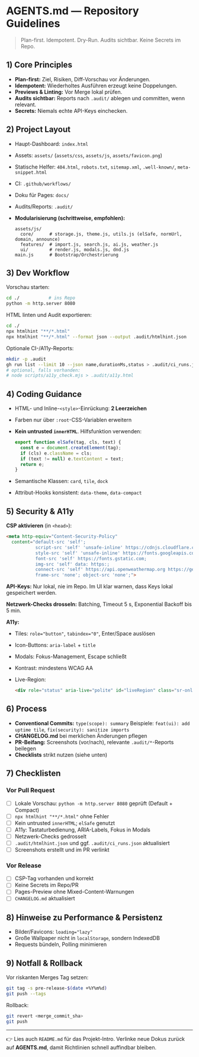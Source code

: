 # AGENTS.md — Repository Guidelines

> Plan-first. Idempotent. Dry-Run. Audits sichtbar. Keine Secrets im Repo.

## 1) Core Principles

* **Plan-first:** Ziel, Risiken, Diff-Vorschau vor Änderungen.
* **Idempotent:** Wiederholtes Ausführen erzeugt keine Doppelungen.
* **Previews & Linting:** Vor Merge lokal prüfen.
* **Audits sichtbar:** Reports nach `.audit/` ablegen und committen, wenn relevant.
* **Secrets:** Niemals echte API-Keys einchecken.

## 2) Project Layout

* Haupt-Dashboard: `index.html`
* Assets: `assets/` (`assets/css`, `assets/js`, `assets/favicon.png`)
* Statische Helfer: `404.html`, `robots.txt`, `sitemap.xml`, `.well-known/`, `meta-snippet.html`
* CI: `.github/workflows/`
* Doku für Pages: `docs/`
* Audits/Reports: `.audit/`
* **Modularisierung (schrittweise, empfohlen):**

  ```
  assets/js/
    core/      # storage.js, theme.js, utils.js (elSafe, normUrl, domain, announce)
    features/  # import.js, search.js, ai.js, weather.js
    ui/        # render.js, modals.js, dnd.js
  main.js      # Bootstrap/Orchestrierung
  ```

## 3) Dev Workflow

Vorschau starten:

```bash
cd ./           # ins Repo
python -m http.server 8080
```

HTML linten und Audit exportieren:

```bash
cd ./
npx htmlhint "**/*.html"
npx htmlhint "**/*.html" --format json --output .audit/htmlhint.json
```

Optionale CI-/A11y-Reports:

```bash
mkdir -p .audit
gh run list --limit 10 --json name,durationMs,status > .audit/ci_runs.json
# optional, falls vorhanden:
# node scripts/a11y_check.mjs > .audit/a11y.html
```

## 4) Coding Guidance

* HTML- und Inline-`<style>`-Einrückung: **2 Leerzeichen**
* Farben nur über `:root`-CSS-Variablen erweitern
* **Kein untrusted `innerHTML`**. Hilfsfunktion verwenden:

  ```js
  export function elSafe(tag, cls, text) {
    const e = document.createElement(tag);
    if (cls) e.className = cls;
    if (text != null) e.textContent = text;
    return e;
  }
  ```

* Semantische Klassen: `card`, `tile`, `dock`
* Attribut-Hooks konsistent: `data-theme`, `data-compact`

## 5) Security & A11y

**CSP aktivieren** (in `<head>`):

```html
<meta http-equiv="Content-Security-Policy"
  content="default-src 'self';
           script-src 'self' 'unsafe-inline' https://cdnjs.cloudflare.com;
           style-src 'self' 'unsafe-inline' https://fonts.googleapis.com https://cdnjs.cloudflare.com;
           font-src 'self' https://fonts.gstatic.com;
           img-src 'self' data: https:;
           connect-src 'self' https://api.openweathermap.org https://generativelanguage.googleapis.com https://source.unsplash.com;
           frame-src 'none'; object-src 'none';">
```

**API-Keys:** Nur lokal, nie im Repo. Im UI klar warnen, dass Keys lokal gespeichert werden.

**Netzwerk-Checks drosseln:** Batching, Timeout 5 s, Exponential Backoff bis 5 min.

**A11y:**

* Tiles: `role="button"`, `tabindex="0"`, Enter/Space auslösen
* Icon-Buttons: `aria-label` + `title`
* Modals: Fokus-Management, Escape schließt
* Kontrast: mindestens WCAG AA
* Live-Region:

  ```html
  <div role="status" aria-live="polite" id="liveRegion" class="sr-only"></div>
  ```

## 6) Process

* **Conventional Commits:** `type(scope): summary`
  Beispiele: `feat(ui): add uptime tile`, `fix(security): sanitize imports`
* **CHANGELOG.md** bei merklichen Änderungen pflegen
* **PR-Beifang:** Screenshots (vor/nach), relevante `.audit/*`-Reports beilegen
* **Checklists** strikt nutzen (siehe unten)

## 7) Checklisten

### Vor Pull Request

* [ ] Lokale Vorschau: `python -m http.server 8080` geprüft (Default + Compact)
* [ ] `npx htmlhint "**/*.html"` ohne Fehler
* [ ] Kein untrusted `innerHTML`; `elSafe` genutzt
* [ ] A11y: Tastaturbedienung, ARIA-Labels, Fokus in Modals
* [ ] Netzwerk-Checks gedrosselt
* [ ] `.audit/htmlhint.json` und ggf. `.audit/ci_runs.json` aktualisiert
* [ ] Screenshots erstellt und im PR verlinkt

### Vor Release

* [ ] CSP-Tag vorhanden und korrekt
* [ ] Keine Secrets im Repo/PR
* [ ] Pages-Preview ohne Mixed-Content-Warnungen
* [ ] `CHANGELOG.md` aktualisiert

## 8) Hinweise zu Performance & Persistenz

* Bilder/Favicons: `loading="lazy"`
* Große Wallpaper nicht in `localStorage`, sondern IndexedDB
* Requests bündeln, Polling minimieren

## 9) Notfall & Rollback

Vor riskanten Merges Tag setzen:

```bash
git tag -s pre-release-$(date +%Y%m%d)
git push --tags
```

Rollback:

```bash
git revert <merge_commit_sha>
git push
```

---

👉 Lies auch `README.md` für das Projekt-Intro. Verlinke neue Dokus zurück auf **AGENTS.md**, damit Richtlinien schnell auffindbar bleiben.
